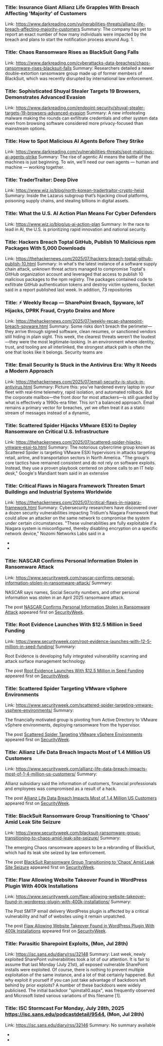 ### Title: Insurance Giant Allianz Life Grapples With Breach Affecting 'Majority' of Customers
Link: https://www.darkreading.com/vulnerabilities-threats/allianz-life-breach-affecting-majority-customers
Summary: The company has yet to report an exact number of how many individuals were impacted by the breach and plans to start the notification process around Aug. 1.

### Title: Chaos Ransomware Rises as BlackSuit Gang Falls
Link: https://www.darkreading.com/cyberattacks-data-breaches/chaos-ransomware-rises-blacksuit-falls
Summary: Researchers detailed a newer double-extortion ransomware group made up of former members of BlackSuit, which was recently disrupted by international law enforcement.

### Title: Sophisticated Shuyal Stealer Targets 19 Browsers, Demonstrates Advanced Evasion
Link: https://www.darkreading.com/endpoint-security/shuyal-stealer-targets-19-browsers-advanced-evasion
Summary: A new infostealing malware making the rounds can exfiltrate credentials and other system data even from browsing software considered more privacy-focused than mainstream options.

### Title: How to Spot Malicious AI Agents Before They Strike
Link: https://www.darkreading.com/vulnerabilities-threats/spot-malicious-ai-agents-strike
Summary: The rise of agentic AI means the battle of the machines is just beginning. To win, we'll need our own agents — human and machine — working together.

### Title: TraderTraitor: Deep Dive
Link: https://www.wiz.io/blog/north-korean-tradertraitor-crypto-heist
Summary: Inside the Lazarus subgroup that’s hijacking cloud platforms, poisoning supply chains, and stealing billions in digital assets.

### Title: What the U.S. AI Action Plan Means For Cyber Defenders
Link: https://www.wiz.io/blog/us-ai-action-plan
Summary: In the race to lead in AI, the U.S. is prioritizing rapid innovation and national security.

### Title: Hackers Breach Toptal GitHub, Publish 10 Malicious npm Packages With 5,000 Downloads
Link: https://thehackernews.com/2025/07/hackers-breach-toptal-github-publish-10.html
Summary: In what's the latest instance of a software supply chain attack, unknown threat actors managed to compromise Toptal's GitHub organization account and leveraged that access to publish 10 malicious packages to the npm registry.
The packages contained code to exfiltrate GitHub authentication tokens and destroy victim systems, Socket said in a report published last week. In addition, 73 repositories

### Title: ⚡ Weekly Recap — SharePoint Breach, Spyware, IoT Hijacks, DPRK Fraud, Crypto Drains and More
Link: https://thehackernews.com/2025/07/weekly-recap-sharepoint-breach-spyware.html
Summary: Some risks don’t breach the perimeter—they arrive through signed software, clean resumes, or sanctioned vendors still hiding in plain sight.
This week, the clearest threats weren’t the loudest—they were the most legitimate-looking. In an environment where identity, trust, and tooling are all interlinked, the strongest attack path is often the one that looks like it belongs. Security teams are

### Title: Email Security Is Stuck in the Antivirus Era: Why It Needs a Modern Approach
Link: https://thehackernews.com/2025/07/email-security-is-stuck-in-antivirus.html
Summary: Picture this: you’ve hardened every laptop in your fleet with real‑time telemetry, rapid isolation, and automated rollback. But the corporate mailbox—the front door for most attackers—is still guarded by what is effectively a 1990s-era filter.
This isn't a balanced approach. Email remains a primary vector for breaches, yet we often treat it as a static stream of messages instead of a dynamic,

### Title: Scattered Spider Hijacks VMware ESXi to Deploy Ransomware on Critical U.S. Infrastructure
Link: https://thehackernews.com/2025/07/scattered-spider-hijacks-vmware-esxi-to.html
Summary: The notorious cybercrime group known as Scattered Spider is targeting VMware ESXi hypervisors in attacks targeting retail, airline, and transportation sectors in North America.
"The group's core tactics have remained consistent and do not rely on software exploits. Instead, they use a proven playbook centered on phone calls to an IT help desk," Google's Mandiant team said in an extensive

### Title: Critical Flaws in Niagara Framework Threaten Smart Buildings and Industrial Systems Worldwide
Link: https://thehackernews.com/2025/07/critical-flaws-in-niagara-framework.html
Summary: Cybersecurity researchers have discovered over a dozen security vulnerabilities impacting Tridium's Niagara Framework that could allow an attacker on the same network to compromise the system under certain circumstances.
"These vulnerabilities are fully exploitable if a Niagara system is misconfigured, thereby disabling encryption on a specific network device," Nozomi Networks Labs said in a

 - 
 - 
### Title: NASCAR Confirms Personal Information Stolen in Ransomware Attack
Link: https://www.securityweek.com/nascar-confirms-personal-information-stolen-in-ransomware-attack/
Summary: <p>NASCAR says names, Social Security numbers, and other personal information was stolen in an April 2025 ransomware attack.</p>
<p>The post <a href="https://www.securityweek.com/nascar-confirms-personal-information-stolen-in-ransomware-attack/">NASCAR Confirms Personal Information Stolen in Ransomware Attack</a> appeared first on <a href="https://www.securityweek.com">SecurityWeek</a>.</p>

### Title: Root Evidence Launches With $12.5 Million in Seed Funding
Link: https://www.securityweek.com/root-evidence-launches-with-12-5-million-in-seed-funding/
Summary: <p>Root Evidence is developing fully integrated vulnerability scanning and attack surface management technology.</p>
<p>The post <a href="https://www.securityweek.com/root-evidence-launches-with-12-5-million-in-seed-funding/">Root Evidence Launches With $12.5 Million in Seed Funding</a> appeared first on <a href="https://www.securityweek.com">SecurityWeek</a>.</p>

### Title: Scattered Spider Targeting VMware vSphere Environments
Link: https://www.securityweek.com/scattered-spider-targeting-vmware-vsphere-environments/
Summary: <p>The financially motivated group is pivoting from Active Directory to VMware vSphere environments, deploying ransomware from the hypervisor.</p>
<p>The post <a href="https://www.securityweek.com/scattered-spider-targeting-vmware-vsphere-environments/">Scattered Spider Targeting VMware vSphere Environments</a> appeared first on <a href="https://www.securityweek.com">SecurityWeek</a>.</p>

### Title: Allianz Life Data Breach Impacts Most of 1.4 Million US Customers
Link: https://www.securityweek.com/allianz-life-data-breach-impacts-most-of-1-4-million-us-customers/
Summary: <p>Allianz subsidiary said the information of customers, financial professionals and employees was compromised as a result of a hack.</p>
<p>The post <a href="https://www.securityweek.com/allianz-life-data-breach-impacts-most-of-1-4-million-us-customers/">Allianz Life Data Breach Impacts Most of 1.4 Million US Customers</a> appeared first on <a href="https://www.securityweek.com">SecurityWeek</a>.</p>

### Title: BlackSuit Ransomware Group Transitioning to ‘Chaos’ Amid Leak Site Seizure
Link: https://www.securityweek.com/blacksuit-ransomware-group-transitioning-to-chaos-amid-leak-site-seizure/
Summary: <p>The emerging Chaos ransomware appears to be a rebranding of BlackSuit, which had its leak site seized by law enforcement.</p>
<p>The post <a href="https://www.securityweek.com/blacksuit-ransomware-group-transitioning-to-chaos-amid-leak-site-seizure/">BlackSuit Ransomware Group Transitioning to &#8216;Chaos&#8217; Amid Leak Site Seizure</a> appeared first on <a href="https://www.securityweek.com">SecurityWeek</a>.</p>

### Title: Flaw Allowing Website Takeover Found in WordPress Plugin With 400k Installations
Link: https://www.securityweek.com/flaw-allowing-website-takeover-found-in-wordpress-plugin-with-400k-installations/
Summary: <p>The Post SMTP email delivery WordPress plugin is affected by a critical vulnerability and half of websites using it remain unpatched.</p>
<p>The post <a href="https://www.securityweek.com/flaw-allowing-website-takeover-found-in-wordpress-plugin-with-400k-installations/">Flaw Allowing Website Takeover Found in WordPress Plugin With 400k Installations</a> appeared first on <a href="https://www.securityweek.com">SecurityWeek</a>.</p>

### Title: Parasitic Sharepoint Exploits, (Mon, Jul 28th)
Link: https://isc.sans.edu/diary/rss/32148
Summary: Last week, newly exploited SharePoint vulnerabilities took a lot of our attention. It is fair to assume that last Monday (July 21st), all exposed vulnerable SharePoint installs were exploited. Of course, there is nothing to prevent multiple exploitation of the same instance, and a lot of that certainly happened. But why exploit it yourself if you can just take advantage of backdoors left behind by prior exploits&#x3f; A number of these backdoors were widely publicised. The initial backdoor "spinstall0.aspx", was frequently observed and Microsoft listed various variations of this filename &#x5b;1&#x5d;.&#xd;

### Title: ISC Stormcast For Monday, July 28th, 2025 https://isc.sans.edu/podcastdetail/9544, (Mon, Jul 28th)
Link: https://isc.sans.edu/diary/rss/32146
Summary: No summary available

 - 
 - 
